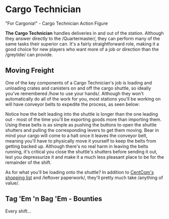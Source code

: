 Cargo Technician
===

"For Cargonia!" - Cargo Technician Action Figure

**The Cargo Technician** handles deliveries in and out of the station. Although they answer directly to the /Quartermaster/, they can perform many of the same tasks their superior can. It's a fairly straightforward role, making it a good choice for new players who want more of a job or direction than the /greytide/ can provide.

## Moving Freight
One of the key components of a Cargo Technician's job is loading and unloading crates and canisters on and off the cargo shuttle, so ideally you've remembered /how to use your hands/. Although they won't automatically do all of the work for you, most stations you'll be working on will have conveyor belts to expedite the process, as seen below:

Notice how the belt leading into the shuttle is longer than the one leading out - most of the time you'll be exporting goods more than importing them. Using these belts is as simple as pushing the buttons to open the shuttle shutters and pulling the corresponding levers to get them moving. Bear in mind your cargo will come to a halt once it leaves the conveyor belt, meaning you'll have to physically move it yourself to keep the belts from getting backed up. Although there's no real harm in leaving the belts running, it's critical you close the shuttle's shutters before sending it out, lest you depressurize it and make it a much less pleasant place to be for the remainder of the shift.

As for what you'll be loading onto the shuttle? In addition to [CentCom's shopping list](#tag-'em-'n-bag-'em---bounties) and /leftover paperwork/, they'll pretty much take /anything of value/.

## Tag 'Em 'n Bag 'Em - Bounties
Every shift...
